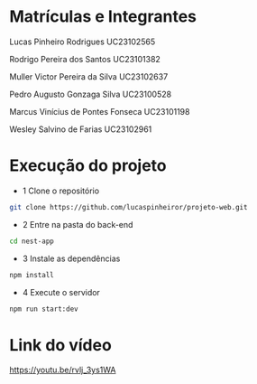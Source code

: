 # Matrículas e Integrantes

Lucas Pinheiro Rodrigues UC23102565

Rodrigo Pereira dos Santos UC23101382

Muller Victor Pereira da Silva UC23102637

Pedro Augusto Gonzaga Silva UC23100528

Marcus Vinícius de Pontes Fonseca UC23101198

Wesley Salvino de Farias UC23102961

# Execução do projeto 

- 1 Clone o repositório
```bash
git clone https://github.com/lucaspinheiror/projeto-web.git
```
- 2 Entre na pasta do back-end
```bash
cd nest-app
``` 
- 3 Instale as dependências
```bash
npm install
```
- 4 Execute o servidor
```bash
npm run start:dev
```

# Link do vídeo 
https://youtu.be/rvlj_3ys1WA
